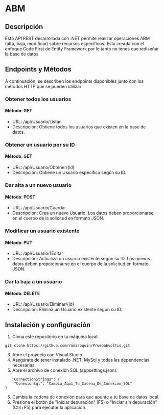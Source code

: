 # ABM
## Descripción
Esta API REST desarrollada con .NET permite realizar operaciones ABM (alta, baja, modificar) sobre recursos específicos. Esta creada con el enfoque Code First de Entity Framework por lo tanto no tenes que rediseñar la base de datos.

## Endpoints y Métodos
A continuación, se describen los endpoints disponibles junto con los métodos HTTP que se pueden utilizar:

### Obtener todos los usuarios
#### Método: GET
- URL: /api/Usuario/Listar
- Descripción: Obtiene todos los usuarios que existen en la base de datos.
### Obtener un usuario por su ID
#### Método: GET
- URL: /api/Usuario/Obtener/{id}
- Descripción: Obtiene un Usuario específico según su ID.
### Dar alta a un nuevo usuario
#### Método: POST
- URL: /api/Usuario/Guardar
- Descripción: Crea un nuevo Usuario. Los datos deben proporcionarse en el cuerpo de la solicitud en formato JSON.
### Modificar un usuario existente
#### Método: PUT
- URL: /api/Usuario/{Editar
- Descripción: Actualiza un usuario existente según su ID. Los nuevos datos deben proporcionarse en el cuerpo de la solicitud en formato JSON.
### Dar la baja a un usuario
#### Método: DELETE
- URL: /api/Usuario/Eliminar/{id}
- Descripción: Elimina un Usuario existente según su ID.
## Instalación y configuración
1. Clona este repositorio en tu máquina local.
```
git clone https://github.com/ramiroquin/PruebaEvoltis.git
```
3. Abre el proyecto con Visual Studio.
4. Asegúrate de tener instalado .NET, MySql y todas las dependencias necesarias.
5. Abre el archivo de conexión SQL (appsettings.json).
```
   "ConnectionStrings": {
    "ConexionSql": "Cambia_Aquí_Tu_Cadena_De_Conexión_SQL"
}
```
5. Cambia la cadena de conexión para que apunte a tu base de datos local.
6. Presiona el botón de "Iniciar depuración" (F5) o "Iniciar sin depuración" (Ctrl+F5) para ejecutar la aplicación.
